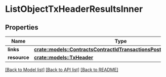 # ListObjectTxHeaderResultsInner

## Properties

Name | Type | Description | Notes
------------ | ------------- | ------------- | -------------
**links** | [**crate::models::ContractsContractIdTransactionsPost201ResponseLinks**](_contracts__contractId__transactions_post_201_response_links.md) |  | 
**resource** | [**crate::models::TxHeader**](TxHeader.md) |  | 

[[Back to Model list]](../README.md#documentation-for-models) [[Back to API list]](../README.md#documentation-for-api-endpoints) [[Back to README]](../README.md)


